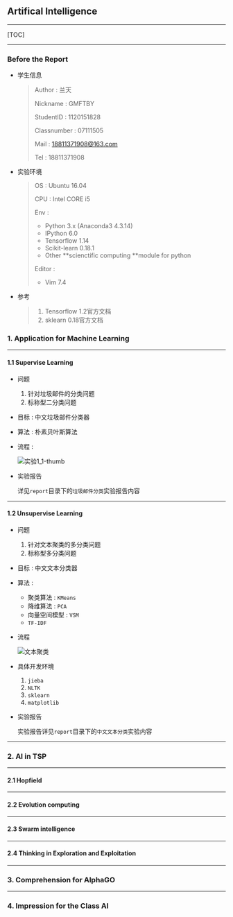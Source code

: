 ## Artifical Intelligence

---

[TOC]

---

### Before the Report

* 学生信息

  >Author : 兰天
  >
  >Nickname : GMFTBY
  >
  >StudentID : 1120151828
  >
  >Classnumber : 07111505
  >
  >Mail : 18811371908@163.com
  >
  >Tel : 18811371908

* 实验环境

  >OS : Ubuntu 16.04
  >
  >CPU : Intel CORE i5
  >
  >Env :
  >
  >* Python 3.x (Anaconda3 4.3.14)
  >* IPython 6.0
  >* Tensorflow 1.14
  >* Scikit-learn 0.18.1
  >* Other **scienctific computing **module for python
  >
  >Editor : 
  >
  >* Vim 7.4

* 参考

  >1. Tensorflow 1.2官方文档
  >2. sklearn 0.18官方文档

### 1. Application for Machine Learning

---

#### 1.1 Supervise Learning

* 问题

  1. 针对垃圾邮件的分类问题
  2. 标称型二分类问题

* 目标 : 中文垃圾邮件分类器

* 算法 : 朴素贝叶斯算法

* 流程 : 

  ![实验1_1-thumb](/home/lantian/File/AI/photo/实验1_1-thumb.png)

* 实验报告

  详见`report`目录下的`垃圾邮件分类`实验报告内容

---

#### 1.2 Unsupervise Learning

* 问题

  1. 针对文本聚类的多分类问题
  2. 标称型多分类问题

* 目标 : 中文文本分类器

* 算法 : 

  * 聚类算法 : `KMeans`
  * 降维算法 : `PCA`
  * 向量空间模型 : `VSM`
  * `TF-IDF`

* 流程

  ![文本聚类](/home/lantian/File/AI/photo/文本聚类.png)

* 具体开发环境

  1. `jieba`
  2. `NLTK`
  3. `sklearn`
  4. `matplotlib`

* 实验报告

  实验报告详见`report`目录下的`中文文本分类`实验内容

---

### 2. AI in TSP

---

#### 2.1 Hopfield

---

#### 2.2 Evolution computing

---

#### 2.3 Swarm intelligence

---

#### 2.4 Thinking in Exploration and Exploitation

---

### 3. Comprehension for AlphaGO

---

### 4. Impression for the Class AI





